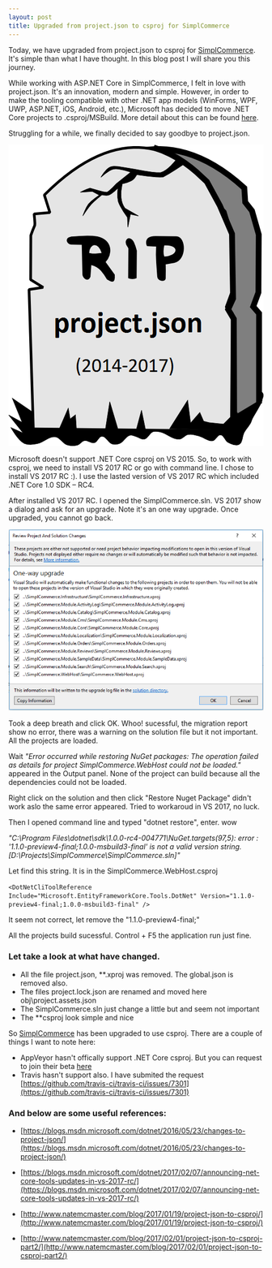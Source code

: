 ```yaml
---
layout: post
title: Upgraded from project.json to csproj for SimplCommerce
---
```


Today, we have upgraded from project.json to csproj for [SimplCommerce](https://github.com/simplcommerce/SimplCommerce). It's simple than what I have thought. In this blog post I will share you this journey.

While working with ASP.NET Core in SimplCommerce, I felt in love with project.json. It's an innovation, modern and simple. However, in order to make the tooling compatible with other .NET app models (WinForms, WPF, UWP, ASP.NET, iOS, Android, etc.), Microsoft has decided to move .NET Core projects to .csproj/MSBuild. More detail about this can be found [here](https://blogs.msdn.microsoft.com/dotnet/2016/05/23/changes-to-project-json/).

Struggling for a while, we finally decided to say goodbye to project.json.

![Goodbye project.json](/images/rip_projectjson.png "Goodbye project.json")

Microsoft doesn't support .NET Core csproj on VS 2015. So, to work with csproj, we need to install VS 2017 RC or go with command line. I chose to install VS 2017 RC :). I use the lasted version of  VS 2017 RC which included .NET Core 1.0 SDK – RC4.

After installed VS 2017 RC. I opened the SimplCommerce.sln. VS 2017 show a dialog and ask for an upgrade. Note it's an one way upgrade. Once upgraded, you cannot go back.

![Goodbye project.json](/images/rip_projectjson_migration.png "Goodbye project.json")

Took a deep breath and click OK. Whoo! sucessful, the migration report show no error, there was a warning on the solution file but it not important. All the projects are loaded.

Wait *"Error occurred while restoring NuGet packages: The operation failed as details for project SimplCommerce.WebHost could not be loaded."* appeared in the Output panel. None of the project can build because all the dependencies could not be loaded. 

Right click on the solution and then click "Restore Nuget Package" didn't work aslo the same error appeared. Tried to workaroud in VS 2017, no luck.

Then I opened command line and typed "dotnet restore", enter. wow 

*"C:\Program Files\dotnet\sdk\1.0.0-rc4-004771\NuGet.targets(97,5): error : '1.1.0-preview4-final;1.0.0-msbuild3-final' is not a valid version string. [D:\Projects\SimplCommerce\SimplCommerce.sln]"*

Let find this string. It is in the SimplCommerce.WebHost.csproj 

`<DotNetCliToolReference Include="Microsoft.EntityFrameworkCore.Tools.DotNet" Version="1.1.0-preview4-final;1.0.0-msbuild3-final" />`

It seem not correct, let remove the "1.1.0-preview4-final;"

All the projects build sucessful. Control + F5 the application run just fine.

### Let take a look at what have changed.

 - All the file project.json, **.xproj was removed. The global.json is removed also.
 - The files project.lock.json are renamed and moved here obj\project.assets.json
 - The SimplCommerce.sln just change a little but and seem not important
 - The **csproj look simple and nice
 
So [SimplCommerce](https://github.com/simplcommerce/SimplCommerce) has been upgraded to use csproj. There are a couple of things I want to note here:

 - AppVeyor hasn't offically support .NET Core csproj. But you can request to join their beta [here](https://github.com/appveyor/ci/issues/1179)
 - Travis hasn't support also. I have submited the request [https://github.com/travis-ci/travis-ci/issues/7301](https://github.com/travis-ci/travis-ci/issues/7301)
 
### And  below are some useful references:

 - [https://blogs.msdn.microsoft.com/dotnet/2016/05/23/changes-to-project-json/](https://blogs.msdn.microsoft.com/dotnet/2016/05/23/changes-to-project-json/)
 
 - [https://blogs.msdn.microsoft.com/dotnet/2017/02/07/announcing-net-core-tools-updates-in-vs-2017-rc/](https://blogs.msdn.microsoft.com/dotnet/2017/02/07/announcing-net-core-tools-updates-in-vs-2017-rc/)
 - [http://www.natemcmaster.com/blog/2017/01/19/project-json-to-csproj/](http://www.natemcmaster.com/blog/2017/01/19/project-json-to-csproj/)
 - [http://www.natemcmaster.com/blog/2017/02/01/project-json-to-csproj-part2/](http://www.natemcmaster.com/blog/2017/02/01/project-json-to-csproj-part2/)
